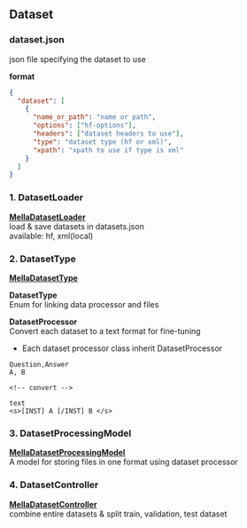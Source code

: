 ## Dataset

### dataset.json
json file specifying the dataset to use  

**format**
```json
{
  "dataset": [
    {
      "name_or_path": "name or path",
      "options": ["hf-options"],
      "headers": ["dataset headers to use"],
      "type": "dataset type (hf or xml)",
      "xpath": "xpath to use if type is xml"
    }
  ]
}
```

### 1. DatasetLoader
[**MellaDatasetLoader**](./processing-code/MellaDatasetLoader.py)  
load & save datasets in datasets.json  
available: hf, xml(local)  


### 2. DatasetType
[**MellaDatasetType**](./processing-code/MellaDatasetType.py)

**DatasetType**  
Enum for linking data processor and files

**DatasetProcessor**  
Convert each dataset to a text format for fine-tuning  
- Each dataset processor class inherit DatasetProcessor
```csv
Question,Answer
A, B

<!-- convert -->

text
<s>[INST] A [/INST] B </s>
```

### 3. DatasetProcessingModel
[**MellaDatasetProcessingModel**](./processing-code/MellaDatasetProcessingModel.py)  
A model for storing files in one format using dataset processor 

### 4. DatasetController
[**MellaDatasetController**](./processing-code/MellaDatasetController.py)  
combine entire datasets & split train, validation, test dataset

